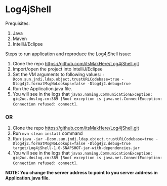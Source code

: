 # Log4jShell

Prequisites:

1. Java
2. Maven
3. IntelliJ/Eclipse

Steps to run application and reproduce the Log4jShell issue:

1. Clone the repo https://github.com/itsMakHere/Log4jShell.git
2. Import/open the project into IntelliJ/Eclipse
3. Set the VM arguments to following values: ```-Dcom.sun.jndi.ldap.object.trustURLCodebase=true -Dlog4j2.formatMsgNoLookups=false -Dlog4j2.debug=true```
4. Run the Application.java file.
5. You will see in the logs that ```javax.naming.CommunicationException: giq2uc.dnslog.cn:389 [Root exception is java.net.ConnectException: Connection refused: connect]```.

### OR

1. Clone the repo https://github.com/itsMakHere/Log4jShell.git
2. Run ```mvn clean install``` command
3. Run ```java -jar -Dcom.sun.jndi.ldap.object.trustURLCodebase=true -Dlog4j2.formatMsgNoLookups=false -Dlog4j2.debug=true target/Log4jShell-1.0-SNAPSHOT-jar-with-dependencies.jar```
4. You will see in the logs that ```javax.naming.CommunicationException: giq2uc.dnslog.cn:389 [Root exception is java.net.ConnectException: Connection refused: connect]```.

**NOTE: You change the server address to point to you server address in Application.java file.**
